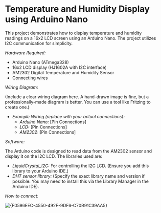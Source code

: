 #  Temperature and Humidity Display using Arduino Nano

This project demonstrates how to display temperature and humidity readings on a 16x2 LCD screen using an Arduino Nano. The project utilizes I2C communication for simplicity.

*Hardware Required:*

* Arduino Nano (ATmega328)
* 16x2 LCD display (HJ1602A with I2C interface)
* AM2302 Digital Temperature and Humidity Sensor
* Connecting wires

*Wiring Diagram:*

(Include a clear wiring diagram here. A hand-drawn image is fine, but a professionally-made diagram is better. You can use a tool like Fritzing to create one.)

* *Example Wiring (replace with your actual connections):*
    * *Arduino Nano:* [Pin Connections]
    * *LCD:* [Pin Connections]
    * *AM2302:* [Pin Connections]


*Software:*

The Arduino code is designed to read data from the AM2302 sensor and display it on the I2C LCD. The libraries used are:

* *LiquidCrystal_I2C:* For controlling the I2C LCD. (Ensure you add this library to your Arduino IDE.)
* *DHT sensor library:* (Specify the exact library name and version if possible. You may need to install this via the Library Manager in the Arduino IDE).

*How to connect:*

![{F0596EEC-4550-492F-9DF6-C70B91C39AA5}](https://github.com/user-attachments/assets/878ef768-ccd0-40bb-b756-9963a8a73805)
